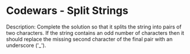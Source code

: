 # Codewars - Split Strings

Description: Complete the solution so that it splits the string into pairs of two characters. 
If the string contains an odd number of characters then it should replace the missing second character of the final pair with an underscore ('_').
